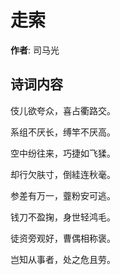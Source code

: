 # 走索

**作者**: 司马光

## 诗词内容

伎儿欲夸众，喜占衢路交。

系组不厌长，缚竿不厌高。

空中纷往来，巧捷如飞猱。

却行欠肤寸，倒絓连秋毫。

参差有万一，虀粉安可逃。

钱刀不盈掬，身世轻鸿毛。

徒资旁观好，曹偶相称褒。

岂知从事者，处之危且劳。

